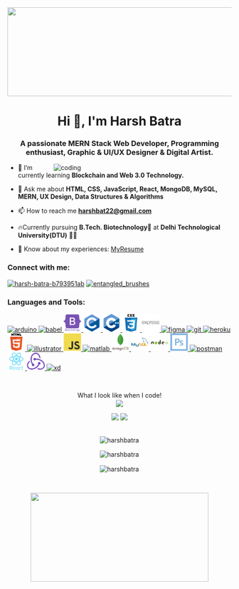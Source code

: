 <a href="https://www.linkedin.com/in/harsh-batra-b793951ab">
<img align="center" width="800" height="200" src="https://d3ui957tjb5bqd.cloudfront.net/uploads/2015/03/laceymicallef.gif"/>
</a>
<h1 align="center">Hi 👋, I'm Harsh Batra</h1>
<h3 align="center">A passionate MERN Stack Web Developer, Programming enthusiast, Graphic & UI/UX Designer & Digital Artist.</h3>
<img align="right" width="400" alt="coding" src="https://c.tenor.com/y2JXkY1pXkwAAAAC/cat-computer.gif"></img>

- 🌱 I’m currently learning **Blockchain and Web 3.0 Technology.**

- 💬 Ask me about **HTML, CSS, JavaScript, React, MongoDB, MySQL, MERN, UX Design, Data Structures & Algorithms**

- 📫 How to reach me **harshbat22@gmail.com**

- 🔥Currently pursuing **B.Tech. Biotechnology**🧬 at **Delhi Technological University(DTU)** 👨‍💻

- 📄 Know about my experiences: [MyResume](https://drive.google.com/file/d/1eUIsXnATVw1GJ4OpELz4V2cKNOoshv9u/view?usp=sharing)

<h3 align="left">Connect with me:</h3>
<p align="left">
<a href="https://linkedin.com/in/harsh-batra-b793951ab" target="blank"><img align="center" src="https://raw.githubusercontent.com/rahuldkjain/github-profile-readme-generator/master/src/images/icons/Social/linked-in-alt.svg" alt="harsh-batra-b793951ab" height="30" width="40" /></a>
<a href="https://instagram.com/entangled_brushes" target="blank"><img align="center" src="https://raw.githubusercontent.com/rahuldkjain/github-profile-readme-generator/master/src/images/icons/Social/instagram.svg" alt="entangled_brushes" height="30" width="40" /></a>
</p>

<h3 align="left">Languages and Tools:</h3>
<p align="left"> <a href="https://www.arduino.cc/" target="_blank" rel="noreferrer"> <img src="https://cdn.worldvectorlogo.com/logos/arduino-1.svg" alt="arduino" width="40" height="40"/> </a> <a href="https://babeljs.io/" target="_blank" rel="noreferrer"> <img src="https://www.vectorlogo.zone/logos/babeljs/babeljs-icon.svg" alt="babel" width="40" height="40"/> </a> <a href="https://getbootstrap.com" target="_blank" rel="noreferrer"> <img src="https://raw.githubusercontent.com/devicons/devicon/master/icons/bootstrap/bootstrap-plain-wordmark.svg" alt="bootstrap" width="40" height="40"/> </a> <a href="https://www.cprogramming.com/" target="_blank" rel="noreferrer"> <img src="https://raw.githubusercontent.com/devicons/devicon/master/icons/c/c-original.svg" alt="c" width="40" height="40"/> </a> <a href="https://www.w3schools.com/cpp/" target="_blank" rel="noreferrer"> <img src="https://raw.githubusercontent.com/devicons/devicon/master/icons/cplusplus/cplusplus-original.svg" alt="cplusplus" width="40" height="40"/> </a> <a href="https://www.w3schools.com/css/" target="_blank" rel="noreferrer"> <img src="https://raw.githubusercontent.com/devicons/devicon/master/icons/css3/css3-original-wordmark.svg" alt="css3" width="40" height="40"/> </a> <a href="https://expressjs.com" target="_blank" rel="noreferrer"> <img src="https://raw.githubusercontent.com/devicons/devicon/master/icons/express/express-original-wordmark.svg" alt="express" width="40" height="40"/> </a> <a href="https://www.figma.com/" target="_blank" rel="noreferrer"> <img src="https://www.vectorlogo.zone/logos/figma/figma-icon.svg" alt="figma" width="40" height="40"/> </a> <a href="https://git-scm.com/" target="_blank" rel="noreferrer"> <img src="https://www.vectorlogo.zone/logos/git-scm/git-scm-icon.svg" alt="git" width="40" height="40"/> </a> <a href="https://heroku.com" target="_blank" rel="noreferrer"> <img src="https://www.vectorlogo.zone/logos/heroku/heroku-icon.svg" alt="heroku" width="40" height="40"/> </a> <a href="https://www.w3.org/html/" target="_blank" rel="noreferrer"> <img src="https://raw.githubusercontent.com/devicons/devicon/master/icons/html5/html5-original-wordmark.svg" alt="html5" width="40" height="40"/> </a> <a href="https://www.adobe.com/in/products/illustrator.html" target="_blank" rel="noreferrer"> <img src="https://www.vectorlogo.zone/logos/adobe_illustrator/adobe_illustrator-icon.svg" alt="illustrator" width="40" height="40"/> </a> <a href="https://developer.mozilla.org/en-US/docs/Web/JavaScript" target="_blank" rel="noreferrer"> <img src="https://raw.githubusercontent.com/devicons/devicon/master/icons/javascript/javascript-original.svg" alt="javascript" width="40" height="40"/> </a> <a href="https://www.mathworks.com/" target="_blank" rel="noreferrer"> <img src="https://upload.wikimedia.org/wikipedia/commons/2/21/Matlab_Logo.png" alt="matlab" width="40" height="40"/> </a> <a href="https://www.mongodb.com/" target="_blank" rel="noreferrer"> <img src="https://raw.githubusercontent.com/devicons/devicon/master/icons/mongodb/mongodb-original-wordmark.svg" alt="mongodb" width="40" height="40"/> </a> <a href="https://www.mysql.com/" target="_blank" rel="noreferrer"> <img src="https://raw.githubusercontent.com/devicons/devicon/master/icons/mysql/mysql-original-wordmark.svg" alt="mysql" width="40" height="40"/> </a> <a href="https://nodejs.org" target="_blank" rel="noreferrer"> <img src="https://raw.githubusercontent.com/devicons/devicon/master/icons/nodejs/nodejs-original-wordmark.svg" alt="nodejs" width="40" height="40"/> </a> <a href="https://www.photoshop.com/en" target="_blank" rel="noreferrer"> <img src="https://raw.githubusercontent.com/devicons/devicon/master/icons/photoshop/photoshop-line.svg" alt="photoshop" width="40" height="40"/> </a> <a href="https://postman.com" target="_blank" rel="noreferrer"> <img src="https://www.vectorlogo.zone/logos/getpostman/getpostman-icon.svg" alt="postman" width="40" height="40"/> </a> <a href="https://reactjs.org/" target="_blank" rel="noreferrer"> <img src="https://raw.githubusercontent.com/devicons/devicon/master/icons/react/react-original-wordmark.svg" alt="react" width="40" height="40"/> </a> <a href="https://redux.js.org" target="_blank" rel="noreferrer"> <img src="https://raw.githubusercontent.com/devicons/devicon/master/icons/redux/redux-original.svg" alt="redux" width="40" height="40"/> </a> <a href="https://www.adobe.com/products/xd.html" target="_blank" rel="noreferrer"><img src="https://cdn.worldvectorlogo.com/logos/adobe-xd.svg" alt="xd" width="40" height="40"/> </a> </p>
<br>
<p align="center">What I look like when I code! <br><img align="center" width="600px" src="https://c.tenor.com/pPKOYQpTO8AAAAAM/monkey-developer.gif"/></p>
<div align="center">
<img src="https://c.tenor.com/_DOBjnGspYAAAAAM/code-coding.gif"/>
<img src="https://c.tenor.com/jLjgxINP2SgAAAAj/caffeina-caffeina-agency.gif"/>
</div>
<br>
<p align="center"><img align="center" src="https://github-readme-stats.vercel.app/api/top-langs?username=harshbatra&show_icons=true&locale=en&layout=compact" alt="harshbatra" /></p>
<p align="center"><img align="center" src="https://github-readme-stats.vercel.app/api?username=harshbatra&show_icons=true&locale=en" alt="harshbatra" /></p>
<p align="center"><img align="center" src="https://github-readme-streak-stats.herokuapp.com/?user=harshbatra&" alt="harshbatra" /></p>
<br>
<p align="center"><img align="center" width="400" height="200" src="https://thumbs.gfycat.com/FreshLoathsomeCusimanse-size_restricted.gif"/></p>
